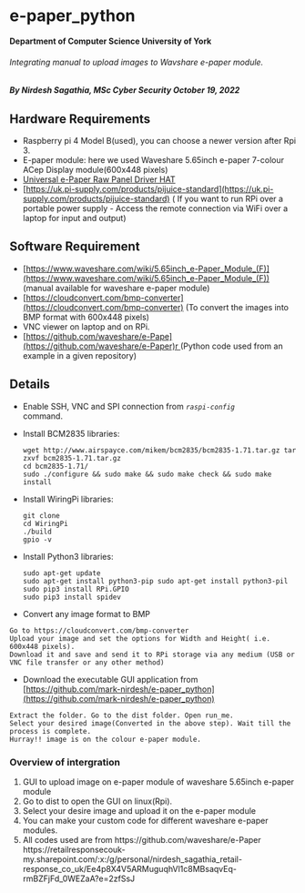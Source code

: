 # e-paper_python
 **Department of Computer Science University of York**


  <h6>  Integrating manual to upload images to Wavshare e-paper module.</h6>

<h5>
    By Nirdesh Sagathia, MSc Cyber Security October 19, 2022</h5>



 <h2>   Hardware Requirements</h2>



* Raspberry pi 4 Model B(used), you can choose a newer version after Rpi 3.
* E-paper module: here we used Waveshare 5.65inch e-paper 7-colour ACep Display module(600x448 pixels)
* [Universal e-Paper Raw Panel Driver HAT](https://thepihut.com/products/universal-e-paper-raw-panel-driver-hat?variant=32051318652990&currency=GBP&utm_medium=product_sync&utm_source=google&utm_content=sag_organic&utm_campaign=sag_organic&gclid=CjwKCAjw-rOaBhA9EiwAUkLV4rikGcrenrVlZKNkQqx6GRbDe0JkMeXggmUC-ms1FglD5GNLHTtFQhoCCM8QAvD_BwE)
* [https://uk.pi-supply.com/products/pijuice-standard](https://uk.pi-supply.com/products/pijuice-standard) ( If you want to run RPi over a portable power supply - Access the remote connection via WiFi over a laptop for input and output)

<h2>Software Requirement</h2>




* [https://www.waveshare.com/wiki/5.65inch_e-Paper_Module_(F)](https://www.waveshare.com/wiki/5.65inch_e-Paper_Module_(F)) (manual available for waveshare e-paper module)
* [https://cloudconvert.com/bmp-converter](https://cloudconvert.com/bmp-converter) (To convert the images into BMP format with 600x448 pixels)
* VNC viewer on laptop and on RPi.
* [https://github.com/waveshare/e-Pape](https://github.com/waveshare/e-Paper)<span style="text-decoration:underline;">r </span>(Python code used from an example in a given repository)

<h2>Details</h2>




* Enable SSH, VNC and SPI connection from <code><em>raspi-config </em></code>command.</strong>
* Install BCM2835 libraries:

    ```
    wget http://www.airspayce.com/mikem/bcm2835/bcm2835-1.71.tar.gz tar zxvf bcm2835-1.71.tar.gz
    cd bcm2835-1.71/
    sudo ./configure && sudo make && sudo make check && sudo make install
    ```


* Install WiringPi libraries:

    ```
    git clone
    cd WiringPi
    ./build
    gpio -v
    ```



* Install Python3 libraries:


    ```
    sudo apt-get update
    sudo apt-get install python3-pip sudo apt-get install python3-pil sudo pip3 install RPi.GPIO
    sudo pip3 install spidev

    ```








 * Convert any image format to BMP



```
Go to https://cloudconvert.com/bmp-converter
Upload your image and set the options for Width and Height( i.e. 600x448 pixels).
Download it and save and send it to RPi storage via any medium (USB or VNC file transfer or any other method)
```



* Download the executable GUI application from [https://github.com/mark-nirdesh/e-paper_python](https://github.com/mark-nirdesh/e-paper_python)


```
Extract the folder. Go to the dist folder. Open run_me.
Select your desired image(Converted in the above step). Wait till the process is complete.
Hurray!! image is on the colour e-paper module.
```

<h3>Overview of intergration</h3>

<ol>
<li>GUI to upload image on e-paper module of waveshare 5.65inch e-paper module</li>
<li> Go to dist to open the GUI on linux(Rpi).</li>
<li>Select your desire image and upload it on the e-paper module</li>
<li>You can make your custom code for different waveshare e-paper modules.</li>
<li>All codes used are from https://github.com/waveshare/e-Paper
https://retailresponsecouk-my.sharepoint.com/:x:/g/personal/nirdesh_sagathia_retail-response_co_uk/Ee4p8X4V5ARMuguqhVl1c8MBsaqvEq-rmBZFjFd_0WEZaA?e=2zfSsJ</li> 
</ol>
